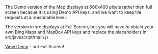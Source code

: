 The Demo version of the Map displays at 600x400 pixels rather then full screen becasue it is using Demo API keys, and we want to keep tile requests at a reasonable level.

The version in src displays at Full Screen, but you will have to obtain your own Bing Maps and MapBox API keys and replace the placeholders in src/javascript/main.js

[View Demo](https://bertybasset.github.io/SimpleOsMap/demo/container.htm) - not Full Screen!
